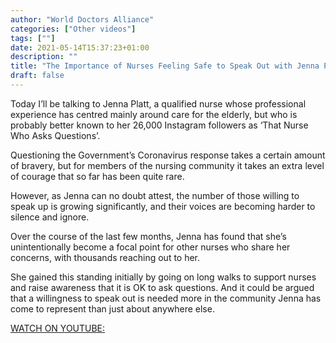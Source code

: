```yaml
---
author: "World Doctors Alliance"
categories: ["Other videos"]
tags: [""]
date: 2021-05-14T15:37:23+01:00
description: ""
title: "The Importance of Nurses Feeling Safe to Speak Out with Jenna Platt"
draft: false
---
```


Today I’ll be talking to Jenna Platt, a qualified nurse whose professional experience has centred mainly around care for the elderly, but who is probably better known to her 26,000 Instagram followers as ‘That Nurse Who Asks Questions’.   

Questioning the Government’s Coronavirus response takes a certain amount of bravery, but for members of the nursing community it takes an extra level of courage that so far has been quite rare.   

However, as Jenna can no doubt attest, the number of those willing to speak up is growing significantly, and their voices are becoming harder to silence and ignore.     

Over the course of the last few months, Jenna has found that she’s unintentionally become a focal point for other nurses who share her concerns, with thousands reaching out to her.   

She gained this standing initially by going on long walks to support nurses and raise awareness that it is OK to ask questions. And it could be argued that a willingness to speak out is needed more in the community Jenna has come to represent than just about anywhere else.  

[WATCH ON YOUTUBE:](https://youtu.be/jdiQrB4jw3c)